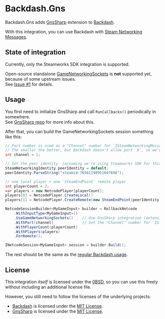 # Backdash.Gns

Backdash.Gns adds [GnsSharp](https://github.com/nalchi-net/GnsSharp) extension to [Backdash](https://github.com/lucasteles/Backdash).

With this integration, you can use Backdash with [Steam Networking Messages](https://partner.steamgames.com/doc/api/ISteamNetworkingMessages).

## State of integration

Currently, only the Steamworks SDK integration is supported.

Open-source standalone [GameNetworkingSockets](https://github.com/ValveSoftware/GameNetworkingSockets) is **not** supported yet, because of some upstream issues.\
See [Issue #1](https://github.com/nalchi-net/Backdash.Gns/issues/1) for details.

## Usage

You first need to initialize GnsSharp and call `RunCallbacks()` periodically in somewhere.\
See [GnsSharp repo](https://github.com/nalchi-net/GnsSharp) for more info about this.

After that, you can build the GameNetworkingSockets session something like this:
```cs
// Port number is used as a "Channel" number for `ISteamNetworkingMessages`.
// The smaller the better, but Backdash doesn't allow port `0`, so we're using `1` here.
int channel = 1;

// Set the peer identity  (assuming we're using Steamworks SDK for this example)
SteamNetworkingIdentity peerIdentity = default;
peerIdentity.ParseString("steamid:76561198951047696");

// one local player + one `SteamEndPoint` remote player
int playerCount = 2;
var players = new NetcodePlayer[playerCount];
players[0] = NetcodePlayer.CreateLocal()
players[1] = NetcodePlayer.CreateRemote(new SteamEndPoint(peerIdentity, channel));

NetcodeSessionBuilder<MyGameInput> builder = RollbackNetcode
    .WithInputType<MyGameInput>()
    .UseGameNetworkingSockets()    // Use GnsSharp integration (extension method)
    .WithPort(channel)             // Set the "Channel" number for `ISteamNetworkingMessages`
    .WithPlayerCount(playerCount)
    .WithPlayers(players)
    .ForRemote();

INetcodeSession<MyGameInput> session = builder.Build();
```

The rest should be the same as the [regular Backdash usage](https://lucasteles.github.io/Backdash/docs/developer_guide.html).

## License

This integration *itself* is licensed under the [0BSD](LICENSE), so you can use this freely without including an additional license file.

However, you still need to follow the licenses of the underlying projects:
* [Backdash](https://github.com/lucasteles/Backdash) is licensed under the [MIT License](https://github.com/lucasteles/Backdash/blob/master/LICENCE.md).
* [GnsSharp](https://github.com/nalchi-net/GnsSharp) is licensed under the [MIT License](https://github.com/nalchi-net/GnsSharp/blob/main/LICENSE).
